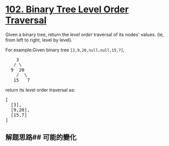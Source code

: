 # [102. Binary Tree Level Order Traversal](https://leetcode-cn.com/problems/binary-tree-level-order-traversal/)
Given a binary tree, return the _level order_ traversal of its nodes&#39; values. (ie, from left to right, level by level).

For example:Given binary tree <code>[3,9,20,null,null,15,7]</code>,


<pre>    3
   / \
  9  20
    /  \
   15   7
</pre>



return its level order traversal as:


<pre>[
  [3],
  [9,20],
  [15,7]
]
</pre>


## 解题思路## 可能的變化